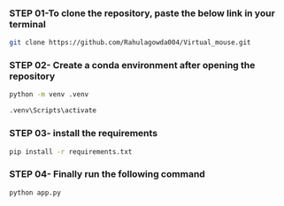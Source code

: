 ### STEP 01-To clone the repository, paste the below link in your terminal

```bash
git clone https://github.com/Rahulagowda004/Virtual_mouse.git
```

### STEP 02- Create a conda environment after opening the repository

```bash
python -m venv .venv
```

```bash
.venv\Scripts\activate
```

### STEP 03- install the requirements

```bash
pip install -r requirements.txt
```

### STEP 04- Finally run the following command

```bash
python app.py
```
